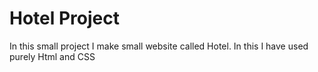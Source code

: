 # Hotel Project
In this small project I make small website called Hotel. In this I have used purely Html and CSS 
